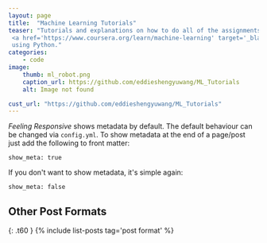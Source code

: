 ```yaml
---
layout: page
title:  "Machine Learning Tutorials"
teaser: "Tutorials and explanations on how to do all of the assignments in Andrew Ng's
 <a href='https://www.coursera.org/learn/machine-learning' target='_blank'>Coursera ML course</a>
 using Python."
categories:
    - code
image:
    thumb: ml_robot.png
    caption_url: https://github.com/eddieshengyuwang/ML_Tutorials
    alt: Image not found

cust_url: "https://github.com/eddieshengyuwang/ML_Tutorials"
---
```

*Feeling Responsive* shows metadata by default. The default behaviour can be changed via `config.yml`. To show metadata at the end of a page/post just add the following to front matter:
<!--more-->

~~~
show_meta: true
~~~

If you don't want to show metadata, it's simple again:

~~~
show_meta: false
~~~


## Other Post Formats
{: .t60 }
{% include list-posts tag='post format' %}
